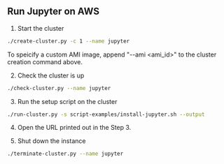 
## Run Jupyter on AWS

1. Start the cluster

```bash
./create-cluster.py -c 1 --name jupyter
```

To speicify a custom AMI image, append "--ami <ami_id>" to the cluster creation command above.

2. Check the cluster is up

```bash
./check-cluster.py --name jupyter
```

3. Run the setup script on the cluster

```bash
./run-cluster.py -s script-examples/install-jupyter.sh --output
```

4. Open the URL printed out in the Step 3.

5. Shut down the instance

```bash
./terminate-cluster.py --name jupyter
```
